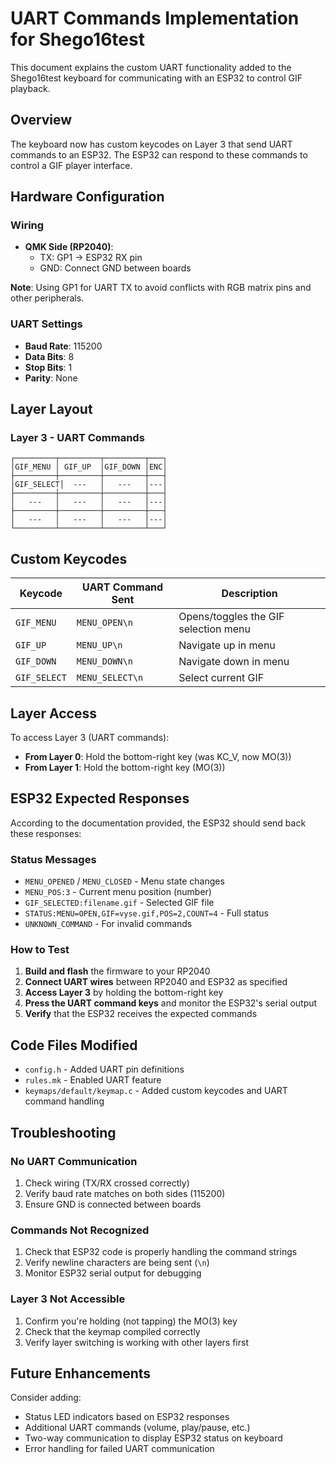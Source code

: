 # UART Commands Implementation for Shego16test

This document explains the custom UART functionality added to the Shego16test keyboard for communicating with an ESP32 to control GIF playback.

## Overview

The keyboard now has custom keycodes on Layer 3 that send UART commands to an ESP32. The ESP32 can respond to these commands to control a GIF player interface.

## Hardware Configuration

### Wiring
- **QMK Side (RP2040)**: 
  - TX: GP1 → ESP32 RX pin
  - GND: Connect GND between boards

**Note**: Using GP1 for UART TX to avoid conflicts with RGB matrix pins and other peripherals.

### UART Settings
- **Baud Rate**: 115200
- **Data Bits**: 8
- **Stop Bits**: 1
- **Parity**: None

## Layer Layout

### Layer 3 - UART Commands
```
┌─────────┬─────────┬─────────┬───┐
│GIF_MENU │ GIF_UP  │GIF_DOWN │ENC│
├─────────┼─────────┼─────────┼───┤
│GIF_SELECT│  ---   │   ---   │---│
├─────────┼─────────┼─────────┼───┤
│   ---   │   ---   │   ---   │---│
├─────────┼─────────┼─────────┼───┤
│   ---   │   ---   │   ---   │---│
└─────────┴─────────┴─────────┴───┘
```

## Custom Keycodes

| Keycode | UART Command Sent | Description |
|---------|-------------------|-------------|
| `GIF_MENU` | `MENU_OPEN\n` | Opens/toggles the GIF selection menu |
| `GIF_UP` | `MENU_UP\n` | Navigate up in menu |
| `GIF_DOWN` | `MENU_DOWN\n` | Navigate down in menu |
| `GIF_SELECT` | `MENU_SELECT\n` | Select current GIF |

## Layer Access

To access Layer 3 (UART commands):
- **From Layer 0**: Hold the bottom-right key (was KC_V, now MO(3))
- **From Layer 1**: Hold the bottom-right key (MO(3))

## ESP32 Expected Responses

According to the documentation provided, the ESP32 should send back these responses:

### Status Messages
- `MENU_OPENED` / `MENU_CLOSED` - Menu state changes
- `MENU_POS:3` - Current menu position (number)
- `GIF_SELECTED:filename.gif` - Selected GIF file
- `STATUS:MENU=OPEN,GIF=vyse.gif,POS=2,COUNT=4` - Full status
- `UNKNOWN_COMMAND` - For invalid commands

### How to Test

1. **Build and flash** the firmware to your RP2040
2. **Connect UART wires** between RP2040 and ESP32 as specified
3. **Access Layer 3** by holding the bottom-right key
4. **Press the UART command keys** and monitor the ESP32's serial output
5. **Verify** that the ESP32 receives the expected commands

## Code Files Modified

- `config.h` - Added UART pin definitions
- `rules.mk` - Enabled UART feature
- `keymaps/default/keymap.c` - Added custom keycodes and UART command handling

## Troubleshooting

### No UART Communication
1. Check wiring (TX/RX crossed correctly)
2. Verify baud rate matches on both sides (115200)
3. Ensure GND is connected between boards

### Commands Not Recognized
1. Check that ESP32 code is properly handling the command strings
2. Verify newline characters are being sent (`\n`)
3. Monitor ESP32 serial output for debugging

### Layer 3 Not Accessible
1. Confirm you're holding (not tapping) the MO(3) key
2. Check that the keymap compiled correctly
3. Verify layer switching is working with other layers first

## Future Enhancements

Consider adding:
- Status LED indicators based on ESP32 responses
- Additional UART commands (volume, play/pause, etc.)
- Two-way communication to display ESP32 status on keyboard
- Error handling for failed UART communication